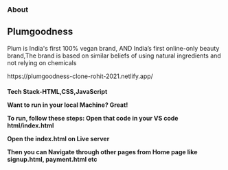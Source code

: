 
<h3>About</h1>
<h2>Plumgoodness</h2>  Plum is India's first 100% vegan brand, AND India’s first online-only beauty brand,The brand is based on similar beliefs of using natural ingredients and not relying on chemicals
<p>https://plumgoodness-clone-rohit-2021.netlify.app/ </p>



<h4>Tech Stack-HTML,CSS,JavaScript
  
Want to run in your local Machine? Great!

To run, follow these steps: 
Open that code in your VS code html/index.html

Open the index.html on Live server

Then you can Navigate through other pages from Home page like signup.html, payment.html etc


